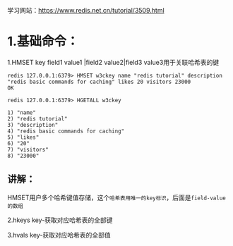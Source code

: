 学习网站：https://www.redis.net.cn/tutorial/3509.html
# 1.基础命令：
1.HMSET key field1 value1 |field2 value2|field3 value3用于关联哈希表的键
```redis
redis 127.0.0.1:6379> HMSET w3ckey name "redis tutorial" description "redis basic commands for caching" likes 20 visitors 23000
OK

redis 127.0.0.1:6379> HGETALL w3ckey
 
1) "name"
2) "redis tutorial"
3) "description"
4) "redis basic commands for caching"
5) "likes"
6) "20"
7) "visitors"
8) "23000"
```

## 讲解：
HMSET用户多个哈希键值存储，这个`哈希表用唯一的key标识`，后面是`field-value的数组`

2.hkeys key-获取对应哈希表的全部键


3.hvals key-获取对应哈希表的全部值
